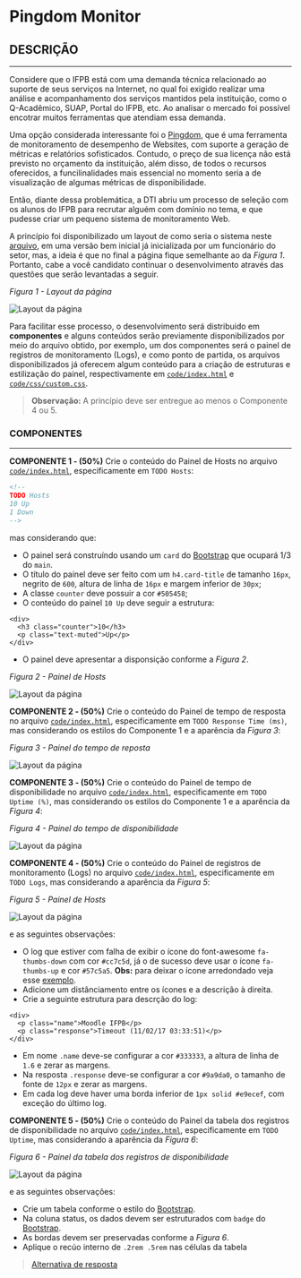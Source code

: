 # Pingdom Monitor

## DESCRIÇÃO
---

Considere que o IFPB está com uma demanda técnica relacionado ao suporte de seus serviços na Internet, no qual foi exigido realizar uma análise e acompanhamento dos serviços mantidos pela instituição, como o Q-Acadêmico, SUAP, Portal do IFPB, etc. Ao analisar o mercado foi possível encotrar muitos ferramentas que atendiam essa demanda. 

Uma opção considerada interessante foi o [Pingdom](https://www.pingdom.com), que é uma ferramenta de monitoramento de desempenho de Websites, com suporte a geração de métricas e relatórios sofisticados. Contudo, o preço de sua licença não está previsto no orçamento da instituição, além disso, de todos o recursos oferecidos, a funcilinalidades mais essencial no momento seria a de visualização de algumas métricas de disponibilidade.

Então, diante dessa problemática, a DTI abriu um processo de seleção com os alunos do IFPB para recrutar alguém com domínio no tema, e que pudesse criar um pequeno sistema de monitoramento Web.

A princípio foi disponibilizado um layout de como seria o sistema neste [arquivo](code.zip), em uma versão bem inicial já inicializada por um funcionário do setor, mas, a ideia é que no final a página fique semelhante ao da *Figura 1*. Portanto, cabe a você candidato continuar o desenvolvimento através das questões que serão levantadas a seguir.

*Figura 1 - Layout da página*

![Layout da página](assets/layout.png)

Para facilitar esse processo, o desenvolvimento será distribuido em **componentes** e alguns conteúdos serão previamente disponibilizados por meio do arquivo obtido, por exemplo, um dos componentes será o painel de registros de monitoramento (Logs), e como ponto de partida, os arquivos disponibilizados já oferecem algum conteúdo para a criação de estruturas e estilização do painel, respectivamente em [`code/index.html`](code/index.html) e [`code/css/custom.css`](code/css/custom.css).

> **Observação:** A princípio deve ser entregue ao menos o Componente 4 ou 5.

### COMPONENTES
---

**COMPONENTE 1 - (50%)** Crie o conteúdo do Painel de Hosts no arquivo [`code/index.html`](code/index.html), especificamente em `TODO Hosts`:

```html
<!-- 
TODO Hosts 
10 Up 
1 Down
--> 
```

mas considerando que:

* O painel será construíndo usando um `card` do [Bootstrap](http://getbootstrap.com) que ocupará 1/3 do `main`.
* O título do painel deve ser feito com um `h4.card-title` de tamanho `16px`, negrito de `600`, altura de linha de `16px` e margem inferior de `30px`;
* A classe `counter` deve possuir a cor `#505458`;
* O conteúdo do painel `10 Up` deve seguir a estrutura:

```
<div>
  <h3 class="counter">10</h3>
  <p class="text-muted">Up</p>
</div>
``` 

* O painel deve apresentar a disponsição conforme a *Figura 2*.

*Figura 2 - Painel de Hosts*<br>

![Layout da página](assets/hosts.png)

**COMPONENTE 2 - (50%)** Crie o conteúdo do Painel de tempo de resposta no arquivo [`code/index.html`](code/index.html), especificamente em `TODO Response Time (ms)`, mas considerando os estilos do Componente 1 e a aparência da *Figura 3*:

*Figura 3 - Painel do tempo de reposta*<br>

![Layout da página](assets/response-time.png)


**COMPONENTE 3 - (50%)** Crie o conteúdo do Painel de tempo de disponibilidade no arquivo [`code/index.html`](code/index.html), especificamente em `TODO Uptime (%)`, mas considerando os estilos do Componente 1 e a aparência da *Figura 4*:

*Figura 4 - Painel do tempo de disponibilidade*<br>

![Layout da página](assets/uptime.png)


**COMPONENTE 4 - (50%)** Crie o conteúdo do Painel de registros de monitoramento (Logs) no arquivo [`code/index.html`](code/index.html), especificamente em `TODO Logs`, mas considerando a aparência da *Figura 5*:

*Figura 5 - Painel de Hosts*<br>

![Layout da página](assets/logs.png)

e as seguintes observações:

* O log que estiver com falha de exibir o ícone do font-awesome `fa-thumbs-down` com cor `#cc7c5d`, já o de sucesso deve usar o ícone `fa-thumbs-up` e cor `#57c5a5`. **Obs:** para deixar o ícone arredondado veja esse [exemplo](http://fontawesome.io/examples/#stacked).
* Adicione um distânciamento entre os ícones e a descrição à direita.
* Crie a seguinte estrutura para descrção do log:

```
<div>
  <p class="name">Moodle IFPB</p>
  <p class="response">Timeout (11/02/17 03:33:51)</p>
</div>
```

* Em nome `.name` deve-se configurar a cor `#333333`, a altura de linha de `1.6` e zerar as margens.
* Na resposta `.response` deve-se configurar a cor `#9a9da0`, o tamanho de fonte de `12px` e zerar as margens.
* Em cada log deve haver uma borda inferior de `1px solid #e9ecef`, com exceção do último log.

**COMPONENTE 5 - (50%)** Crie o conteúdo do Painel da tabela dos registros de disponibilidade no arquivo [`code/index.html`](code/index.html), especificamente em `TODO Uptime`, mas considerando a aparência da *Figura 6*:

*Figura 6 - Painel da tabela dos registros de disponibilidade*<br>

![Layout da página](assets/uptime-table.png)

e as seguintes observações:

* Crie um tabela conforme o estilo do [Bootstrap](http://getbootstrap.com).
* Na coluna status, os dados devem ser estruturados com `badge` do [Bootstrap](http://getbootstrap.com).
* As bordas devem ser preservadas conforme a *Figura 6*.
* Aplique o recúo interno de `.2rem .5rem` nas células da tabela

> [Alternativa de resposta](code-response/)